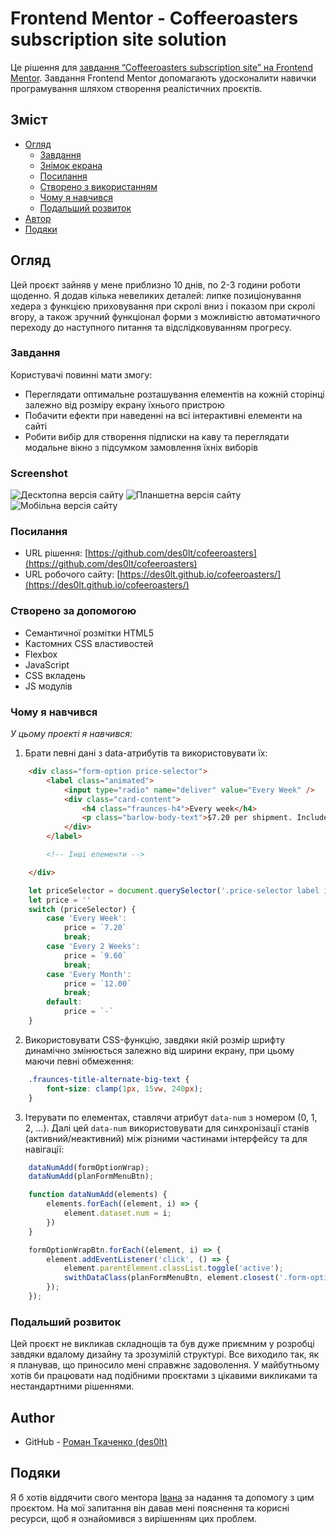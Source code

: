 # Frontend Mentor - Coffeeroasters subscription site solution

Це рішення для [завдання “Coffeeroasters subscription site” на Frontend Mentor](https://www.frontendmentor.io/challenges/coffeeroasters-subscription-site-5Fc26HVY6). Завдання Frontend Mentor допомагають удосконалити навички програмування шляхом створення реалістичних проєктів.

## Зміст

- [Огляд](#overview)
  - [Завдання](#the-challenge)
  - [Знімок екрана](#screenshot)
  - [Посилання](#links)
  - [Створено з використанням](#built-with)
  - [Чому я навчився](#what-i-learned)
  - [Подальший розвиток](#continued-development)
- [Автор](#author)
- [Подяки](#acknowledgments)


## Огляд

Цей проєкт зайняв у мене приблизно 10 днів, по 2-3 години роботи щоденно. Я додав кілька невеликих деталей: липке позиціонування хедера з функцією приховування при скролі вниз і показом при скролі вгору, а також зручний функціонал форми з можливістю автоматичного переходу до наступного питання та відслідковуванням прогресу.

### Завдання

Користувачі повинні мати змогу:
- Переглядати оптимальне розташування елементів на кожній сторінці залежно від розміру екрану їхнього пристрою
- Побачити ефекти при наведенні на всі інтерактивні елементи на сайті
- Робити вибір для створення підписки на каву та переглядати модальне вікно з підсумком замовлення їхніх виборів

### Screenshot

![Десктопна версія сайту](./assets/screenshots/desktop.png)
![Планшетна версія сайту](./assets/screenshots/tablet.png)
![Мобільна версія сайту](./assets/screenshots/mobile.png)

### Посилання

- URL рішення: [https://github.com/des0lt/cofeeroasters](https://github.com/des0lt/cofeeroasters)
- URL робочого сайту: [https://des0lt.github.io/cofeeroasters/](https://des0lt.github.io/cofeeroasters/)

### Створено за допомогою

- Семантичної розмітки HTML5
- Кастомних CSS властивостей
- Flexbox
- JavaScript
- CSS вкладень
- JS модулів

### Чому я навчився

*У цьому проекті я навчився:*
1. Брати певні дані з data-атрибутів та використовувати їх:

```html
    <div class="form-option price-selector">
        <label class="animated">
            <input type="radio" name="deliver" value="Every Week" />
            <div class="card-content">
                <h4 class="fraunces-h4">Every week</h4>
                <p class="barlow-body-text">$7.20 per shipment. Includes free first-class shipping.</p>
            </div>
        </label>

        <!-- Інші елементи -->

    </div>
```

```js
    let priceSelector = document.querySelector('.price-selector label input:checked').value;
    let price = ''
    switch (priceSelector) {
        case 'Every Week':
            price = `7.20`
            break;
        case 'Every 2 Weeks':
            price = `9.60`
            break;
        case 'Every Month':
            price = `12.00`
            break;
        default:
            price = `-`
    }
```

2. Використовувати CSS-функцію, завдяки якій розмір шрифту динамічно змінюється залежно від ширини екрану, при цьому маючи певні обмеження:

```css
    .fraunces-title-alternate-big-text {
        font-size: clamp(1px, 15vw, 240px);
    }
```

3. Ітерувати по елементах, ставлячи атрибут `data-num` з номером (0, 1, 2, ...). Далі цей `data-num` використовувати для синхронізації станів (активний/неактивний) між різними частинами інтерфейсу та для навігації:

```js
    dataNumAdd(formOptionWrap);
    dataNumAdd(planFormMenuBtn);

    function dataNumAdd(elements) {
        elements.forEach((element, i) => {
            element.dataset.num = i;
        })
    }

    formOptionWrapBtn.forEach((element, i) => {
        element.addEventListener('click', () => {
            element.parentElement.classList.toggle('active');
            swithDataClass(planFormMenuBtn, element.closest('.form-option-wrap').dataset.num);
        });
    });
```

### Подальший розвиток

Цей проєкт не викликав складнощів та був дуже приємним у розробці завдяки вдалому дизайну та зрозумілій структурі. Все виходило так, як я планував, що приносило мені справжнє задоволення. У майбутньому хотів би працювати над подібними проєктами з цікавими викликами та нестандартними рішеннями.

## Author

- GitHub - [Роман Ткаченко (des0lt)](https://github.com/des0lt)

## Подяки

Я б хотів віддячити свого ментора [Івана](https://learningtogetherua.github.io/courses/#fullcourse) за надання та допомогу з цим проєктом. На мої запитання він давав мені пояснення та корисні ресурси, щоб я ознайомився з вирішенням цих проблем.

